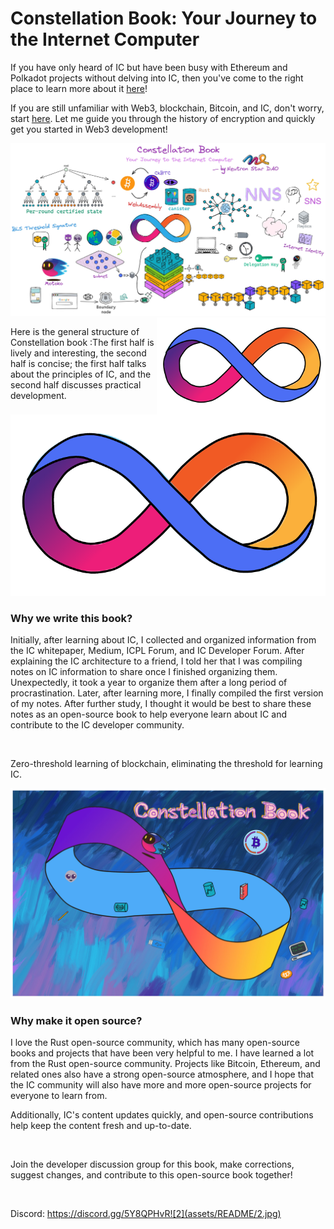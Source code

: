 # Constellation Book: Your Journey to the Internet Computer

If you have only heard of IC but have been busy with Ethereum and Polkadot projects without delving into IC, then you've come to the right place to learn more about it [here](./OverviewofIC/OverviewofIC.md)!

If you are still unfamiliar with Web3, blockchain, Bitcoin, and IC, don't worry, start [here](./JourneytoWeb3/JourneyoftheDreamWeaver.md). Let me guide you through the history of encryption and quickly get you started in Web3 development!

<img src="assets/README/Book0.jpg" alt="Book" />

<img src="assets/README/iclogo.png" align="right" alt="DFINITY logo" width="270" />



Here is the general structure of Constellation book :The first half is lively and interesting, the second half is concise; the first half talks about the principles of IC, and the second half discusses practical development.

![logo](assets/README/logo.png)<br>

### Why we write this book?

Initially, after learning about IC, I collected and organized information from the IC whitepaper, Medium, ICPL Forum, and IC Developer Forum. After explaining the IC architecture to a friend, I told her that I was compiling notes on IC information to share once I finished organizing them. Unexpectedly, it took a year to organize them after a long period of procrastination. Later, after learning more, I finally compiled the first version of my notes. After further study, I thought it would be best to share these notes as an open-source book to help everyone learn about IC and contribute to the IC developer community.

<br>

Zero-threshold learning of blockchain, eliminating the threshold for learning IC.

![1](assets/README/1.jpg)

### Why make it open source?

I love the Rust open-source community, which has many open-source books and projects that have been very helpful to me. I have learned a lot from the Rust open-source community. Projects like Bitcoin, Ethereum, and related ones also have a strong open-source atmosphere, and I hope that the IC community will also have more and more open-source projects for everyone to learn from.

Additionally, IC's content updates quickly, and open-source contributions help keep the content fresh and up-to-date.

<br>

Join the developer discussion group for this book, make corrections, suggest changes, and contribute to this open-source book together!

<br>

Discord: https://discord.gg/5Y8QPHvR![2](assets/README/2.jpg)
